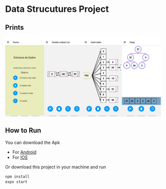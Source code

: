 # Data Strucutures Project
## Prints
![Alt text](Images/Screens.png) 
## How to Run
You can download the Apk 
- For [Android](https://expo.io/artifacts/05d94eee-2b26-454e-a1fc-2d61df720173)
- For [IOS](https://expo.io/artifacts/202f3245-fa6e-4b7a-999e-b75c34cbaac9)

Or download this project in your machine and run
```bash
npm install
expo start
```

